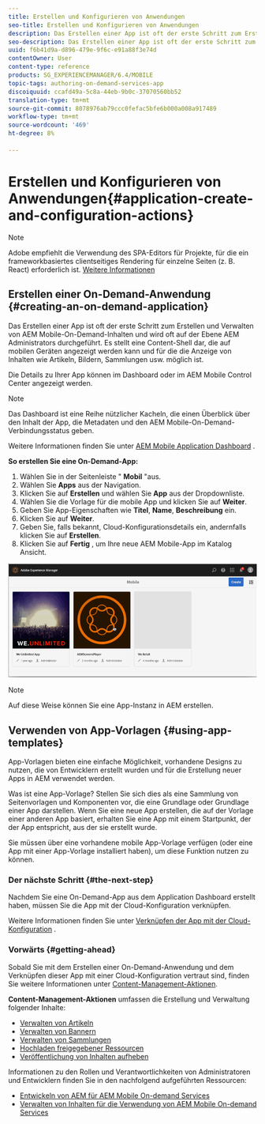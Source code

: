 ```yaml
---
title: Erstellen und Konfigurieren von Anwendungen
seo-title: Erstellen und Konfigurieren von Anwendungen
description: Das Erstellen einer App ist oft der erste Schritt zum Erstellen und Verwalten von AEM Mobile-On-Demand-Inhalten. Auf dieser Seite erfahren Sie mehr.
seo-description: Das Erstellen einer App ist oft der erste Schritt zum Erstellen und Verwalten von AEM Mobile-On-Demand-Inhalten. Auf dieser Seite erfahren Sie mehr.
uuid: f6b41d9a-d896-479e-9f6c-e91a88f3e74d
contentOwner: User
content-type: reference
products: SG_EXPERIENCEMANAGER/6.4/MOBILE
topic-tags: authoring-on-demand-services-app
discoiquuid: ccafd49a-5c8a-44eb-9b0c-37070560bb52
translation-type: tm+mt
source-git-commit: 8078976ab79ccc0fefac5bfe6b000a008a917489
workflow-type: tm+mt
source-wordcount: '469'
ht-degree: 8%

---
```



# Erstellen und Konfigurieren von Anwendungen{#application-create-and-configuration-actions}

>[!NOTE]
>
>Adobe empfiehlt die Verwendung des SPA-Editors für Projekte, für die ein frameworkbasiertes clientseitiges Rendering für einzelne Seiten (z. B. React) erforderlich ist. [Weitere Informationen](/help/sites-developing/spa-overview.md)

## Erstellen einer On-Demand-Anwendung {#creating-an-on-demand-application}

Das Erstellen einer App ist oft der erste Schritt zum Erstellen und Verwalten von AEM Mobile-On-Demand-Inhalten und wird oft auf der Ebene AEM Administrators durchgeführt. Es stellt eine Content-Shell dar, die auf mobilen Geräten angezeigt werden kann und für die die Anzeige von Inhalten wie Artikeln, Bildern, Sammlungen usw. möglich ist.

Die Details zu Ihrer App können im Dashboard oder im AEM Mobile Control Center angezeigt werden.

>[!NOTE]
>
>Das Dashboard ist eine Reihe nützlicher Kacheln, die einen Überblick über den Inhalt der App, die Metadaten und den AEM Mobile-On-Demand-Verbindungsstatus geben.
>
>Weitere Informationen finden Sie unter [AEM Mobile Application Dashboard](/help/mobile/mobile-apps-ondemand-application-dashboard.md) .

**So erstellen Sie eine On-Demand-App:**

1. Wählen Sie in der Seitenleiste &quot; **Mobil** &quot;aus.
1. Wählen Sie **Apps** aus der Navigation.
1. Klicken Sie auf **Erstellen** und wählen Sie **App** aus der Dropdownliste.
1. Wählen Sie die Vorlage für die mobile App und klicken Sie auf **Weiter**.
1. Geben Sie App-Eigenschaften wie **Titel**, **Name**, **Beschreibung** ein.
1. Klicken Sie auf **Weiter**.
1. Geben Sie, falls bekannt, Cloud-Konfigurationsdetails ein, andernfalls klicken Sie auf **Erstellen**.
1. Klicken Sie auf **Fertig** , um Ihre neue AEM Mobile-App im Katalog Ansicht.

![chlimage_1](assets/chlimage_1.gif)

>[!NOTE]
>
>Auf diese Weise können Sie eine App-Instanz in AEM erstellen.

## Verwenden von App-Vorlagen {#using-app-templates}

App-Vorlagen bieten eine einfache Möglichkeit, vorhandene Designs zu nutzen, die von Entwicklern erstellt wurden und für die Erstellung neuer Apps in AEM verwendet werden.

Was ist eine App-Vorlage? Stellen Sie sich dies als eine Sammlung von Seitenvorlagen und Komponenten vor, die eine Grundlage oder Grundlage einer App darstellen.
Wenn Sie eine neue App erstellen, die auf der Vorlage einer anderen App basiert, erhalten Sie eine App mit einem Startpunkt, der der App entspricht, aus der sie erstellt wurde.

Sie müssen über eine vorhandene mobile App-Vorlage verfügen (oder eine App mit einer App-Vorlage installiert haben), um diese Funktion nutzen zu können.

### Der nächste Schritt {#the-next-step}

Nachdem Sie eine On-Demand-App aus dem Application Dashboard erstellt haben, müssen Sie die App mit der Cloud-Konfiguration verknüpfen.

Weitere Informationen finden Sie unter [Verknüpfen der App mit der Cloud-Konfiguration](/help/mobile/mobile-on-demand-associating-an-on-demand-app-to-cloud-configuration.md) .

### Vorwärts {#getting-ahead}

Sobald Sie mit dem Erstellen einer On-Demand-Anwendung und dem Verknüpfen dieser App mit einer Cloud-Konfiguration vertraut sind, finden Sie weitere Informationen unter [Content-Management-Aktionen](/help/mobile/mobile-apps-ondemand-manage-content-ondemand.md).

**Content-Management-Aktionen** umfassen die Erstellung und Verwaltung folgender Inhalte:

* [Verwalten von Artikeln](/help/mobile/mobile-on-demand-managing-articles.md)
* [Verwalten von Bannern](/help/mobile/mobile-on-demand-managing-banners.md)
* [Verwalten von Sammlungen](/help/mobile/mobile-on-demand-managing-collections.md)
* [Hochladen freigegebener Ressourcen](/help/mobile/mobile-on-demand-shared-resources.md)
* [Veröffentlichung von Inhalten aufheben](/help/mobile/mobile-on-demand-publishing-unpublishing.md)

Informationen zu den Rollen und Verantwortlichkeiten von Administratoren und Entwicklern finden Sie in den nachfolgend aufgeführten Ressourcen:

* [Entwickeln von AEM für AEM Mobile On-demand Services](/help/mobile/aem-mobile-on-demand.md)
* [Verwalten von Inhalten für die Verwendung von AEM Mobile On-demand Services](/help/mobile/aem-mobile.md)
